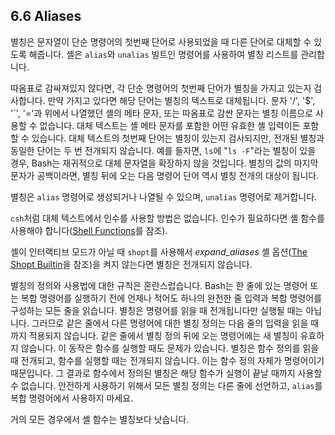 ## 6.6 Aliases
별칭은 문자열이 단순 명령어의 첫번째 단어로 사용되었을 때 다른 단어로 대체할 수 있도록 해줍니다. 셸은 `alias`와 `unalias` 빌트인 명령어를 사용하여 별칭 리스트를 관리합니다.

따옴표로 감싸져있지 않다면, 각 단순 명령어의 첫번째 단어가 별칭을 가지고 있는지 검사합니다. 만약 가지고 있다면 해당 단어는 별칭의 텍스트로 대체됩니다. 문자 '/', '$', '\`', '='과 위에서 나열했던 셸의 메타 문자, 또는 따옴표로 감싼 문자는 별칭 이름으로 사용할 수 없습니다. 대체 텍스트는 셸 메타 문자를 포함한 어떤 유효한 셸 입력이든 포함할 수 있습니다. 대체 텍스트의 첫번째 단어는 별칭이 있는지 검사되지만, 전개된 별칭과 동일한 단어는 두 번 전개되지 않습니다. 예를 들자면, `ls`에 "`ls -F`"라는 별칭이 있을 경우, Bash는 재귀적으로 대체 문자열을 확장하지 않을 것입니다. 별칭의 값의 마지막 문자가 공백이라면, 별칭 뒤에 오는 다음 명령어 단어 역시 별칭 전개의 대상이 됩니다.

별칭은 `alias` 명령어로 생성되거나 나열될 수 있으며, `unalias` 명령어로 제거합니다.

`csh`처럼 대체 텍스트에서 인수를 사용할 방법은 없습니다. 인수가 필요하다면 셸 함수를 사용해야 합니다([Shell Functions](chapter_3_3.html)를 참조).

셸이 인터랙티브 모드가 아닐 때 `shopt`를 사용해서 *expand_aliases* 셸 옵션([The Shopt Builtin](chapter_4_3_2.html)을 참조)을 켜지 않는다면 별칭은 전개되지 않습니다.

별칭의 정의와 사용법에 대한 규칙은 혼란스럽습니다. Bash는 한 줄에 있는 명령어 또는 복합 명령어를 실행하기 전에 언제나 적어도 하나의 완전한 줄 입력과 복합 명령어를 구성하는 모든 줄을 읽습니다. 별칭은 명령어를 읽을 때 전개됩니다만 실행될 때는 아닙니다. 그러므로 같은 줄에서 다른 명령어에 대한 별칭 정의는 다음 줄의 입력을 읽을 때까지 적용되지 않습니다. 같은 줄에서 별칭 정의 뒤에 오는 명령어에는 새 별칭이 유효하지 않습니다. 이 동작은 함수를 실행할 때도 문제가 있습니다. 별칭은 함수 정의를 읽을 때 전개되고, 함수를 실행할 때는 전개되지 않습니다. 이는 함수 정의 자체가 명령어이기 때문입니다. 그 결과로 함수에서 정의된 별칭은 해당 함수가 실행이 끝날 때까지 사용할 수 없습니다. 안전하게 사용하기 위해서 모든 별칭 정의는 다른 줄에 선언하고, `alias`를 복합 명령어에서 사용하지 마세요.

거의 모든 경우에서 셸 함수는 별칭보다 낫습니다.

